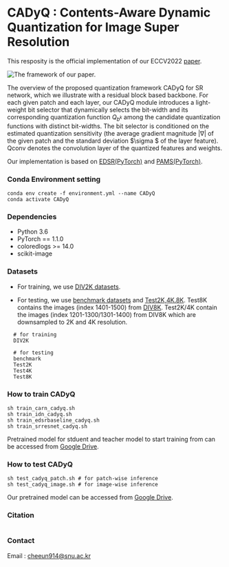 # CADyQ : Contents-Aware Dynamic Quantization for Image Super Resolution

This resposity is the official implementation of our ECCV2022 [paper]().

![The framework of our paper.](https://github.com/Cheeun/CADyQ-pytorch/visualization/method-overview.png)

The overview of the proposed quantization framework CADyQ for SR network, which we illustrate with a residual block based backbone.
For each given patch and each layer, our CADyQ module introduces a light-weight bit selector that dynamically selects the bit-width and its corresponding quantization function $Q_{b^{k}}$ among the candidate quantization functions with distinct bit-widths.
The bit selector is conditioned on the estimated quantization sensitivity (the average gradient magnitude ${|\nabla{}|}$ of the given patch and the standard deviation $\sigma $ of the layer feature).
Qconv denotes the convolution layer of the quantized features and weights. 

Our implementation is based on [EDSR(PyTorch)](https://github.com/thstkdgus35/EDSR-PyTorch) and [PAMS(PyTorch)](https://github.com/colorjam/PAMS).



### Conda Environment setting
```
conda env create -f environment.yml --name CADyQ
conda activate CADyQ
```

### Dependencies
* Python 3.6
* PyTorch == 1.1.0
* coloredlogs >= 14.0
* scikit-image


### Datasets
* For training, we use [DIV2K datasets](https://cv.snu.ac.kr/research/EDSR/DIV2K.tar).

* For testing, we use [benchmark datasets](https://cv.snu.ac.kr/research/EDSR/benchmark.tar) and [Test2K,4K.8K](https://drive.google.com/drive/folders/18b3QKaDJdrd9y0KwtrWU2Vp9nHxvfTZH?usp=sharing).
Test8K contains the images (index 1401-1500) from [DIV8K](https://competitions.codalab.org/competitions/22217#participate). Test2K/4K contain the images (index 1201-1300/1301-1400) from DIV8K which are downsampled to 2K and 4K resolution.

```
  # for training
  DIV2K 

  # for testing
  benchmark
  Test2K
  Test4K
  Test8K
```




### How to train CADyQ
```
sh train_carn_cadyq.sh
sh train_idn_cadyq.sh
sh train_edsrbaseline_cadyq.sh
sh train_srresnet_cadyq.sh
```
Pretrained model for stduent and teacher model to start training from can be accessed from [Google Drive]().


### How to test CADyQ
```
sh test_cadyq_patch.sh # for patch-wise inference
sh test_cadyq_image.sh # for image-wise inference
```
Our pretrained model can be accessed from [Google Drive]().



### Citation
```

```

### Contact
Email : cheeun914@snu.ac.kr 

